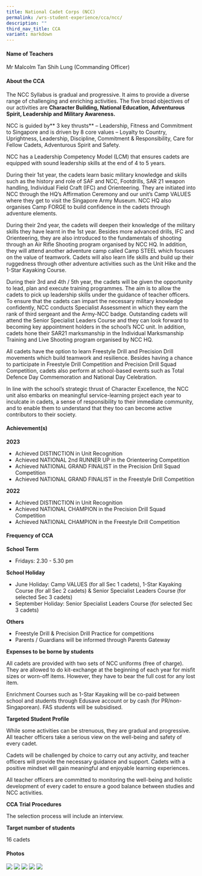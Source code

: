 ```yaml
---
title: National Cadet Corps (NCC)
permalink: /wrs-student-experience/cca/ncc/
description: ""
third_nav_title: CCA
variant: markdown
---
```

#### **Name of Teachers**

Mr Malcolm Tan Shih Lung (Commanding Officer)

#### **About the CCA**

The NCC Syllabus is gradual and progressive. It aims to provide a diverse range of challenging and enriching activities. The five broad objectives of our activities are **Character Building, National Education, Adventurous Spirit, Leadership and Military Awareness.**

NCC is guided by** 3 key thrusts** – Leadership, Fitness and Commitment to Singapore and is driven by 8 core values – Loyalty to Country, Uprightness, Leadership, Discipline, Commitment & Responsibility, Care for Fellow Cadets, Adventurous Spirit and Safety.

NCC has a Leadership Competency Model (LCM) that ensures cadets are equipped with sound leadership skills at the end of 4 to 5 years.

During their 1st year, the cadets learn basic military knowledge and skills such as the history and role of SAF and NCC, Footdrills, SAR 21 weapon handling, Individual Field Craft (IFC) and Orienteering. They are initiated into NCC through the HQ’s Affirmation Ceremony and our unit’s Camp VALUES where they get to visit the Singapore Army Museum. NCC HQ also organises Camp FORGE to build confidence in the cadets through adventure elements.

During their 2nd year, the cadets will deepen their knowledge of the military skills they have learnt in the 1st year. Besides more advanced drills, IFC and Orienteering, they are also introduced to the fundamentals of shooting through an Air Rifle Shooting program organised by NCC HQ. In addition, they will attend another adventure camp called Camp STEEL which focuses on the value of teamwork. Cadets will also learn life skills and build up their ruggedness through other adventure activities such as the Unit Hike and the 1-Star Kayaking Course.

During their 3rd and 4th / 5th year, the cadets will be given the opportunity to lead, plan and execute training programmes. The aim is to allow the cadets to pick up leadership skills under the guidance of teacher officers. To ensure that the cadets can impart the necessary military knowledge confidently, NCC conducts Specialist Assessment in which they earn the rank of third sergeant and the Army-NCC badge. Outstanding cadets will attend the Senior Specialist Leaders Course and they can look forward to becoming key appointment holders in the school’s NCC unit. In addition, cadets hone their SAR21 marksmanship in the Individual Marksmanship Training and Live Shooting program organised by NCC HQ.

All cadets have the option to learn Freestyle Drill and Precision Drill movements which build teamwork and resilience. Besides having a chance to participate in Freestyle Drill Competition and Precision Drill Squad Competition, cadets also perform at school-based events such as Total Defence Day Commemoration and National Day Celebration.

In line with the school’s strategic thrust of Character Excellence, the NCC unit also embarks on meaningful service-learning project each year to inculcate in cadets, a sense of responsibility to their immediate community, and to enable them to understand that they too can become active contributors to their society.


#### **Achievement(s)**

**2023**

* Achieved DISTINCTION in Unit Recognition
* Achieved NATIONAL 2nd RUNNER UP in the Orienteering Competition
* Achieved NATIONAL GRAND FINALIST in the Precision Drill Squad Competition
* Achieved NATIONAL GRAND FINALIST in the Freestyle Drill Competition

**2022**
* Achieved DISTINCTION in Unit Recognition 
* Achieved NATIONAL CHAMPION in the Precision Drill Squad Competition
* Achieved NATIONAL CHAMPION in the Freestyle Drill Competition

#### Frequency of CCA

**School Term**

* Fridays: 2.30 - 5.30 pm

**School Holiday**

* June Holiday: Camp VALUES (for all Sec 1 cadets), 1-Star Kayaking Course (for all Sec 2 cadets) & Senior Specialist Leaders Course (for selected Sec 3 cadets)
* September Holiday: Senior Specialist Leaders Course (for selected Sec 3 cadets)

**Others**

* Freestyle Drill & Precision Drill Practice for competitions
* Parents / Guardians will be informed through Parents Gateway
 

**Expenses to be borne by students**

All cadets are provided with two sets of NCC uniforms (free of charge). They are allowed to do kit-exchange at the beginning of each year for misfit sizes or worn-off items. However, they have to bear the full cost for any lost item.

Enrichment Courses such as 1-Star Kayaking will be co-paid between school and students through Edusave account or by cash (for PR/non-Singaporean). FAS students will be subsidised.

**Targeted Student Profile**

While some activities can be strenuous, they are gradual and progressive. All teacher officers take a serious view on the well-being and safety of every cadet.

Cadets will be challenged by choice to carry out any activity, and teacher officers will provide the necessary guidance and support.
Cadets with a positive mindset will gain meaningful and enjoyable learning experiences.

All teacher officers are committed to monitoring the well-being and holistic development of every cadet to ensure a good balance between studies and NCC activities.


**CCA Trial Procedures**

The selection process will include an interview.

 **Target number of students**

16 cadets

#### Photos
![](/images/CCA/ncc1.jpg)
![](/images/CCA/ncc2.jpg)
![](/images/CCA/ncc3.jpg)
![](/images/CCA/ncc4.jpg)
![](/images/CCA/ncc5.jpg)